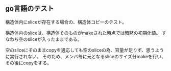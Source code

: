 ## go言語のテスト

構造体内にsliceが存在する場合の、構造体コピーのテスト。

構造体内のsliceは、構造体そのものがmakeされた時点では暗黙の初期化値。
すなわち空のsliceが入ったままである。

空のsliceにそのままcopyを適応しても空のsliceの為、容量が足りず、思うように実行されない。
そのため、メンバ毎に元となるsliceのサイズ分makeを行い、その後にcopyをする。

